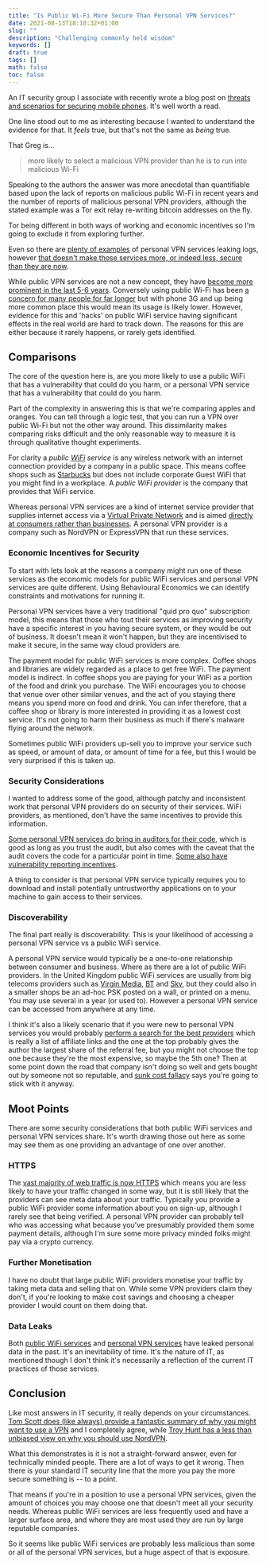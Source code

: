 ```yaml
---
title: "Is Public Wi-Fi More Secure Than Personal VPN Services?"
date: 2021-08-13T18:10:32+01:00
slug: ""
description: "Challenging commonly held wisdom"
keywords: []
draft: true
tags: []
math: false
toc: false
---
```


An IT security group I associate with recently wrote a blog post on [threats and scenarios for securing mobile phones](https://joelgsamuel.medium.com/how-to-keep-your-smartphone-safe-from-spying-d7d50fbed817). It's well worth a read.

One line stood out to me as interesting because I wanted to understand the evidence for that. It _feels_ true, but that's not the same as _being_ true.

That Greg is...
<!--alex ignore he-she-->
> more likely to select a malicious VPN provider than he is to run into malicious Wi-Fi

Speaking to the authors the answer was more anecdotal than quantifiable based upon the lack of reports on malicious public Wi-Fi in recent years and the number of reports of malicious personal VPN providers, although the stated example was a Tor exit relay re-writing bitcoin addresses on the fly.

Tor being different in both ways of working and economic incentives so I'm going to exclude it from exploring further.

Even so there are [plenty of examples](https://www.theregister.com/2020/07/17/ufo_vpn_database/) of personal VPN services leaking logs, however [that doesn't make those services more, or indeed less, secure than they are now](https://matt.copperwaite.net/blog/assessing-security-practices-of-3rd-party-projects/).

While public VPN services are not a new concept, they have [become more prominent in the last 5-6 years](https://trends.google.co.uk/trends/explore?date=all&geo=GB&q=%2Fg%2F11gfj_yxtn,%2Fg%2F11hbgq8gct,%2Fg%2F11b7y71slf). Conversely using public Wi-Fi has been [a concern for many people for far longer](https://www.theregister.com/2007/08/02/public_wifi_hack/) but with phone 3G and up being more common place this would mean its usage is  likely lower. However, evidence for this and 'hacks' on public WiFi service having significant effects in the real world are hard to track down. The reasons for this are either because it rarely happens, or rarely gets identified.

## Comparisons

The core of the question here is, are you more likely to use a public WiFi that has a vulnerability that could do you harm, or a personal VPN service that has a vulnerability that could do you harm.

Part of the complexity in answering this is that we're comparing apples and oranges. You can tell through a logic test, that you can run a VPN over public Wi-Fi but not the other way around. This dissimilarity makes comparing risks difficult and the only reasonable way to measure it is through qualitative thought experiments.

For clarity a _public [WiFi](https://en.wikipedia.org/wiki/Wi-Fi) service_ is any wireless network with an internet connection provided by a company in a public space. This means coffee shops such as [Starbucks](https://wifi.starbucks.com/) but does not include corporate Guest WiFi that you might find in a workplace. A _public WiFi provider_ is the company that provides that WiFi service.

Whereas personal VPN services are a kind of internet service provider that supplies internet access via a [Virtual Private Network](https://en.wikipedia.org/wiki/Virtual_private_network) and is aimed [directly at consumers rather than businesses](https://en.wikipedia.org/wiki/Direct-to-consumer). A personal VPN provider is a company such as NordVPN or ExpressVPN that run these services.

### Economic Incentives for Security

To start with lets look at the reasons a company might run one of these services as the economic models for public WiFi services and personal VPN services are quite different. Using Behavioural Economics we can identify constraints and motivations for running it.

Personal VPN services have a very traditional "quid pro quo" subscription model, this means that those who tout their services as improving security have a specific interest in you having secure system, or they would be out of business. It doesn't mean it won't happen, but they are incentivised to make it secure, in the same way cloud providers are.

The payment model for public WiFi services is more complex. Coffee shops and libraries are widely regarded as a place to get free WiFi. The payment model is indirect. In coffee shops you are paying for your WiFi as a portion of the food and drink you purchase. The WiFi encourages you to choose that venue over other similar venues, and the act of you staying there means you spend more on food and drink. You can infer therefore, that a coffee shop or library is more interested in providing it as a lowest cost service. It's not going to harm their business as much if there's malware flying around the network.

Sometimes public WiFi providers up-sell you to improve your service such as speed, or amount of data, or amount of time for a fee, but this I would be very surprised if this is taken up.

### Security Considerations

I wanted to address some of the good, although patchy and inconsistent work that personal VPN providers do on security of their services. WiFi providers, as mentioned, don't have the same incentives to provide this information.

[Some personal VPN services do bring in auditors for their code](https://www.pcmag.com/news/what-does-a-vpn-security-audit-really-prove), which is good as long as you trust the audit, but also comes with the caveat that the audit covers the code for a particular point in time. [Some also have vulnerability reporting incentives](https://hackerone.com/nordsecurity?type=team).

A thing to consider is that personal VPN service typically requires you to download and install potentially untrustworthy applications on to your machine to gain access to their services.

### Discoverability

The final part really is discoverability. This is your likelihood of accessing a personal VPN service vs a public WiFi service.

<!--alex ignore virgin-->
A personal VPN service would typically be a one-to-one relationship between consumer and business. Where as there are a lot of public WiFi providers. In the United Kingdom public WiFi services are usually from big telecoms providers such as [Virgin Media](https://tfl.gov.uk/campaign/station-wifi), [BT](https://www.btwifi.co.uk/) and [Sky](https://www.sky.com/wifi), but they could also in a smaller shops be an ad-hoc PSK posted on a wall, or printed on a menu. You may use several in a year (or used to). However a personal VPN service can be accessed from anywhere at any time.

I think it's also a likely scenario that if you were new to personal VPN services you would probably [perform a search for the best providers](https://www.techradar.com/uk/vpn/best-vpn) which is really a list of affiliate links and the one at the top probably gives the author the largest share of the referral fee, but you might not choose the top one because they're the most expensive, so maybe the 5th one? Then at some point down the road that company isn't doing so well and gets bought out by someone not so reputable, and [sunk cost fallacy](https://en.wikipedia.org/wiki/Escalation_of_commitment) says you're going to stick with it anyway.

## Moot Points

There are some security considerations that both public WiFi services and personal VPN services share. It's worth drawing those out here as some may see them as one providing an advantage of one over another.

### HTTPS

The [vast majority of web traffic is now HTTPS](https://blogs.vmware.com/networkvirtualization/2020/09/network-security-encrypted.html/) which means you are less likely to have your traffic changed in some way, but it is still likely that the providers can see meta data about your traffic. Typically you provide a public WiFi provider some information about you on sign-up, although I rarely see that being verified. A personal VPN provider can probably tell who was accessing what because you've presumably provided them some payment details, although I'm sure some more privacy minded folks might pay via a crypto currency.

### Further Monetisation

I have no doubt that large public WiFi providers monetise your traffic by taking meta data and selling that on. While some VPN providers claim they don't, if you're looking to make cost savings and choosing a cheaper provider I would count on them doing that.

### Data Leaks

Both [public WiFi services](https://www.bbc.co.uk/news/technology-51682280) and [personal VPN services](https://www.teiss.co.uk/free-vpn-apps-leaked-personal-data/) have leaked personal data in the past. It's an inevitability of time. It's the nature of IT, as mentioned though I don't think it's necessarily a reflection of the current IT practices of those services.

## Conclusion

Like most answers in IT security, it really depends on your circumstances. [Tom Scott does (like always) provide a fantastic summary of why you might want to use a VPN](https://youtu.be/WVDQEoe6ZWY) and I completely agree, while [Troy Hunt has a less than unbiased view on why you should use NordVPN](https://www.troyhunt.com/im-partnering-with-nord-as-a-strategic-adviser/).

What this demonstrates is it is not a straight-forward answer, even for technically minded people. There are a lot of ways to get it wrong. Then there is your standard IT security line that the more you pay the more secure something is -- to a point.

That means if you're in a position to use a personal VPN services, given the amount of choices you may choose one that doesn't meet all your security needs. Whereas public WiFi services are less frequently used and have a larger surface area, and where they are most used they are run by large reputable companies.

So it seems like public WiFi services are probably less malicious than some or all of the personal VPN services, but a huge aspect of that is exposure.
